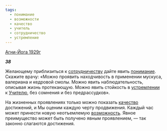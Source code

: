 ```yaml
---
tags:
  - понимание
  - возможности
  - качество
  - учитель
  - сотрудничество
  - устремление
---
```

[Агни-Йога 1929г](https://127.0.0.1:4002/agni/1929)

___38___

Желающему приблизиться к [сотрудничеству](../../../tags/#сотрудничество) дайте явить [понимание](../../../tags/#понимание). Скажите врачу: «Можно проявить находчивость в применении мускуса, валериана и кедровой смолы. Можно явить наблюдательность, описывая жизнь протекающую. Можно явить стойкость в [устремлении](../../../tags/#устремление) к [Учителю](../../../tags/#учитель), без сомнения и без предрассудков».   

На жизненных проявлениях только можно показать [качество](../../../tags/#качество) достижений, и Мы оценим каждую черту продвижения. Каждый час может принести новую неотъемлемую [возможность](../../../tags/#возможности). Явное преимущество может быть получено явным проявлением, — так законно слагаются достижения.